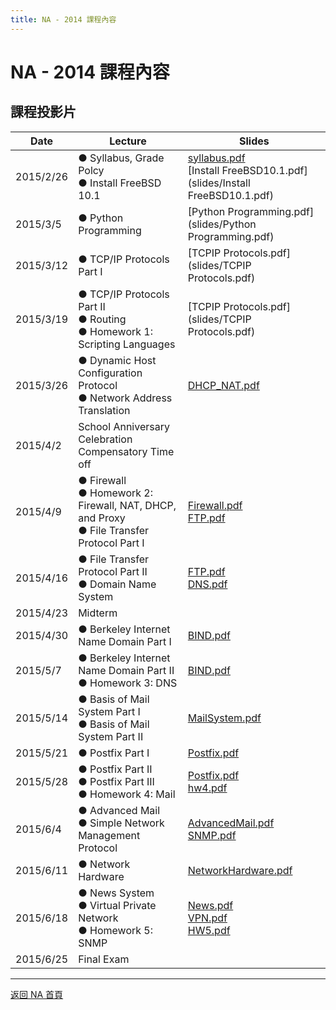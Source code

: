 ```yaml
---
title: NA - 2014 課程內容
---
```


# NA - 2014 課程內容

## 課程投影片

| Date | Lecture | Slides |
| ---- | ------- | ------ |
| 2015/2/26 | ● Syllabus, Grade Polcy<br>● Install FreeBSD 10.1 | [syllabus.pdf](slides/syllabus.pdf)<br>[Install FreeBSD10.1.pdf](slides/Install FreeBSD10.1.pdf) |
| 2015/3/5 | ● Python Programming | [Python Programming.pdf](slides/Python Programming.pdf) |
| 2015/3/12 | ● TCP/IP Protocols Part I | [TCPIP Protocols.pdf](slides/TCPIP Protocols.pdf) |
| 2015/3/19 | ● TCP/IP Protocols Part II<br>● Routing<br>● Homework 1: Scripting Languages | [TCPIP Protocols.pdf](slides/TCPIP Protocols.pdf) |
| 2015/3/26 | ● Dynamic Host Configuration Protocol<br>● Network Address Translation | [DHCP_NAT.pdf](slides/DHCP_NAT.pdf) |
| 2015/4/2 | School Anniversary Celebration Compensatory Time off |  |
| 2015/4/9 | ● Firewall<br>● Homework 2: Firewall, NAT, DHCP, and Proxy<br>● File Transfer Protocol Part I | [Firewall.pdf](slides/Firewall.pdf)<br>[FTP.pdf](slides/FTP.pdf) |
| 2015/4/16 | ● File Transfer Protocol Part II<br>● Domain Name System | [FTP.pdf](slides/FTP.pdf)<br>[DNS.pdf](slides/DNS.pdf) |
| 2015/4/23 | Midterm |  |
| 2015/4/30 | ● Berkeley Internet Name Domain Part I | [BIND.pdf](slides/BIND.pdf) |
| 2015/5/7 | ● Berkeley Internet Name Domain Part II<br>● Homework 3: DNS | [BIND.pdf](slides/BIND.pdf) |
| 2015/5/14 | ● Basis of Mail System Part I<br>● Basis of Mail System Part II | [MailSystem.pdf](slides/MailSystem.pdf) |
| 2015/5/21 | ● Postfix Part I | [Postfix.pdf](slides/Postfix.pdf) |
| 2015/5/28 | ● Postfix Part II<br>● Postfix Part III<br>● Homework 4: Mail | [Postfix.pdf](slides/Postfix.pdf)<br>[hw4.pdf](slides/hw4.pdf) |
| 2015/6/4 | ● Advanced Mail<br>● Simple Network Management Protocol | [AdvancedMail.pdf](slides/AdvancedMail.pdf)<br>[SNMP.pdf](slides/SNMP.pdf) |
| 2015/6/11 | ● Network Hardware | [NetworkHardware.pdf](slides/NetworkHardware.pdf) |
| 2015/6/18 | ● News System<br>● Virtual Private Network<br>● Homework 5: SNMP | [News.pdf](slides/News.pdf)<br>[VPN.pdf](slides/VPN.pdf)<br>[HW5.pdf](slides/HW5.pdf) |
| 2015/6/25 | Final Exam |  |

---

[返回 NA 首頁](/na/)
